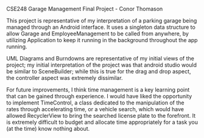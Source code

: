 CSE248 Garage Management Final Project - Conor Thomason

This project is representative of my interpretation of a parking garage being managed through an Android interface. It uses a singleton data structure to allow Garage and EmployeeManagement to be called from anywhere, by utilizing Application to keep it running in the background throughout the app running.

UML Diagrams and Burndowns are representative of my initial views of the project; my initial interpretation of the project was that android studio would be similar to SceneBuilder; while this is true for the drag and drop aspect, the controller aspect was extremely dissimilar.

For future improvements, I think time management is a key learning point that can be gained through experience. I would have liked the opportunity to implement TimeControl, a class dedicated to the manipulation of the rates through accelerating time, or a vehicle search, which would have allowed RecyclerView to bring the searched license plate to the forefront. It is extremely difficult to budget and allocate time appropriately for a task you (at the time) know nothing about.